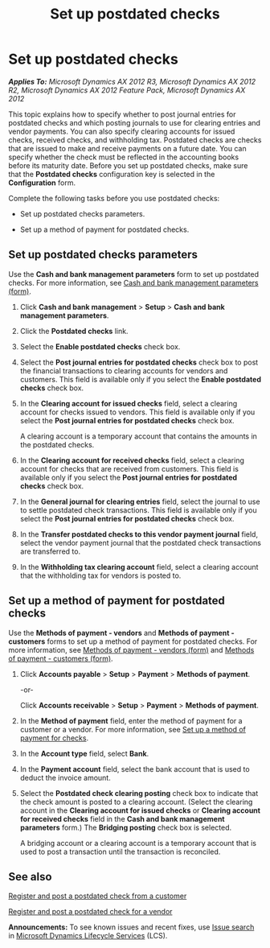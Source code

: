 ﻿---
title: Set up postdated checks
TOCTitle: Set up postdated checks
ms:assetid: 755e7cdc-9c15-403a-b565-af8552de0778
ms:mtpsurl: https://technet.microsoft.com/en-us/library/Hh209238(v=AX.60)
ms:contentKeyID: 36058169
ms.date: 04/18/2014
mtps_version: v=AX.60
f1_keywords:
- Malaysia
- Thailand
- checks
- postdated checks
- Saudi Arabia
---

# Set up postdated checks 


_**Applies To:** Microsoft Dynamics AX 2012 R3, Microsoft Dynamics AX 2012 R2, Microsoft Dynamics AX 2012 Feature Pack, Microsoft Dynamics AX 2012_

This topic explains how to specify whether to post journal entries for postdated checks and which posting journals to use for clearing entries and vendor payments. You can also specify clearing accounts for issued checks, received checks, and withholding tax. Postdated checks are checks that are issued to make and receive payments on a future date. You can specify whether the check must be reflected in the accounting books before its maturity date. Before you set up postdated checks, make sure that the **Postdated checks** configuration key is selected in the **Configuration** form.

Complete the following tasks before you use postdated checks:

  - Set up postdated checks parameters.

  - Set up a method of payment for postdated checks.

## Set up postdated checks parameters

Use the **Cash and bank management parameters** form to set up postdated checks. For more information, see [Cash and bank management parameters (form)](https://technet.microsoft.com/en-us/library/aa591289\(v=ax.60\)).

1.  Click **Cash and bank management** \> **Setup** \> **Cash and bank management parameters**.

2.  Click the **Postdated checks** link.

3.  Select the **Enable postdated checks** check box.

4.  Select the **Post journal entries for postdated checks** check box to post the financial transactions to clearing accounts for vendors and customers. This field is available only if you select the **Enable postdated checks** check box.

5.  In the **Clearing account for issued checks** field, select a clearing account for checks issued to vendors. This field is available only if you select the **Post journal entries for postdated checks** check box.
    
    A clearing account is a temporary account that contains the amounts in the postdated checks.

6.  In the **Clearing account for received checks** field, select a clearing account for checks that are received from customers. This field is available only if you select the **Post journal entries for postdated checks** check box.

7.  In the **General journal for clearing entries** field, select the journal to use to settle postdated check transactions. This field is available only if you select the **Post journal entries for postdated checks** check box.

8.  In the **Transfer postdated checks to this vendor payment journal** field, select the vendor payment journal that the postdated check transactions are transferred to.

9.  In the **Withholding tax clearing account** field, select a clearing account that the withholding tax for vendors is posted to.

## Set up a method of payment for postdated checks

Use the **Methods of payment - vendors** and **Methods of payment - customers** forms to set up a method of payment for postdated checks. For more information, see [Methods of payment - vendors (form)](https://technet.microsoft.com/en-us/library/aa618565\(v=ax.60\)) and [Methods of payment - customers (form)](https://technet.microsoft.com/en-us/library/aa499398\(v=ax.60\)).

1.  Click **Accounts payable** \> **Setup** \> **Payment** \> **Methods of payment**.
    
    \-or-
    
    Click **Accounts receivable** \> **Setup** \> **Payment** \> **Methods of payment**.

2.  In the **Method of payment** field, enter the method of payment for a customer or a vendor. For more information, see [Set up a method of payment for checks](set-up-a-method-of-payment-for-checks.md).

3.  In the **Account type** field, select **Bank**.

4.  In the **Payment account** field, select the bank account that is used to deduct the invoice amount.

5.  Select the **Postdated check clearing posting** check box to indicate that the check amount is posted to a clearing account. (Select the clearing account in the **Clearing account for issued checks** or **Clearing account for received checks** field in the **Cash and bank management parameters** form.) The **Bridging posting** check box is selected.
    
    A bridging account or a clearing account is a temporary account that is used to post a transaction until the transaction is reconciled.

## See also

[Register and post a postdated check from a customer](register-and-post-a-postdated-check-from-a-customer.md)

[Register and post a postdated check for a vendor](register-and-post-a-postdated-check-for-a-vendor.md)

  
**Announcements:** To see known issues and recent fixes, use [Issue search](http://go.microsoft.com/fwlink/?linkid=389258) in [Microsoft Dynamics Lifecycle Services](http://go.microsoft.com/fwlink/?linkid=306505) (LCS).

